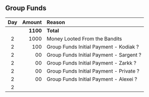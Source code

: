 ## Group Funds

| Day | Amount      | Reason               
|:---:|---:         |:---                  
|     | **1100**    | **Total**          
| 2   | 1000        | Money Looted From the Bandits
| 2   | 100         | Group Funds Initial Payment - Kodiak ?
| 2   | 00         | Group Funds Initial Payment - Sargent ?
| 2   | 00         | Group Funds Initial Payment - Zarkk ?
| 2   | 00         | Group Funds Initial Payment - Private ?
| 2   | 00         | Group Funds Initial Payment - Alexei ?
| 2   |             |
